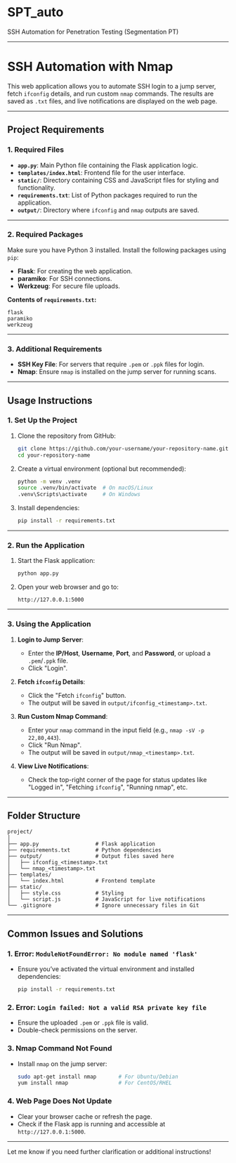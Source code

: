 # SPT_auto
SSH Automation for Penetration Testing (Segmentation PT)


---

# **SSH Automation with Nmap**
This web application allows you to automate SSH login to a jump server, fetch `ifconfig` details, and run custom `nmap` commands. The results are saved as `.txt` files, and live notifications are displayed on the web page.

---

## **Project Requirements**

### **1. Required Files**
- **`app.py`**: Main Python file containing the Flask application logic.
- **`templates/index.html`**: Frontend file for the user interface.
- **`static/`**: Directory containing CSS and JavaScript files for styling and functionality.
- **`requirements.txt`**: List of Python packages required to run the application.
- **`output/`**: Directory where `ifconfig` and `nmap` outputs are saved.

---

### **2. Required Packages**

Make sure you have Python 3 installed. Install the following packages using `pip`:

- **Flask**: For creating the web application.
- **paramiko**: For SSH connections.
- **Werkzeug**: For secure file uploads.



**Contents of `requirements.txt`:**
```text
flask
paramiko
werkzeug
```

---

### **3. Additional Requirements**
- **SSH Key File**: For servers that require `.pem` or `.ppk` files for login.
- **Nmap**: Ensure `nmap` is installed on the jump server for running scans.

---

## **Usage Instructions**

### **1. Set Up the Project**

1. Clone the repository from GitHub:
   ```bash
   git clone https://github.com/your-username/your-repository-name.git
   cd your-repository-name
   ```

2. Create a virtual environment (optional but recommended):
   ```bash
   python -m venv .venv
   source .venv/bin/activate  # On macOS/Linux
   .venv\Scripts\activate     # On Windows
   ```

3. Install dependencies:
   ```bash
   pip install -r requirements.txt
   ```

---

### **2. Run the Application**

1. Start the Flask application:
   ```bash
   python app.py
   ```

2. Open your web browser and go to:
   ```
   http://127.0.0.1:5000
   ```

---

### **3. Using the Application**

1. **Login to Jump Server**:
   - Enter the **IP/Host**, **Username**, **Port**, and **Password**, or upload a `.pem`/`.ppk` file.
   - Click "Login".

2. **Fetch `ifconfig` Details**:
   - Click the "Fetch `ifconfig`" button.
   - The output will be saved in `output/ifconfig_<timestamp>.txt`.

3. **Run Custom Nmap Command**:
   - Enter your `nmap` command in the input field (e.g., `nmap -sV -p 22,80,443`).
   - Click "Run Nmap".
   - The output will be saved in `output/nmap_<timestamp>.txt`.

4. **View Live Notifications**:
   - Check the top-right corner of the page for status updates like "Logged in", "Fetching `ifconfig`", "Running nmap", etc.

---

## **Folder Structure**

```
project/
│
├── app.py                  # Flask application
├── requirements.txt        # Python dependencies
├── output/                 # Output files saved here
│   ├── ifconfig_<timestamp>.txt
│   └── nmap_<timestamp>.txt
├── templates/
│   └── index.html          # Frontend template
├── static/
│   ├── style.css           # Styling
│   └── script.js           # JavaScript for live notifications
└── .gitignore              # Ignore unnecessary files in Git
```

---

## **Common Issues and Solutions**

### **1. Error: `ModuleNotFoundError: No module named 'flask'`**
- Ensure you’ve activated the virtual environment and installed dependencies:
  ```bash
  pip install -r requirements.txt
  ```

### **2. Error: `Login failed: Not a valid RSA private key file`**
- Ensure the uploaded `.pem` or `.ppk` file is valid.
- Double-check permissions on the server.

### **3. Nmap Command Not Found**
- Install `nmap` on the jump server:
  ```bash
  sudo apt-get install nmap       # For Ubuntu/Debian
  yum install nmap                # For CentOS/RHEL
  ```

### **4. Web Page Does Not Update**
- Clear your browser cache or refresh the page.
- Check if the Flask app is running and accessible at `http://127.0.0.1:5000`.

---

Let me know if you need further clarification or additional instructions!
